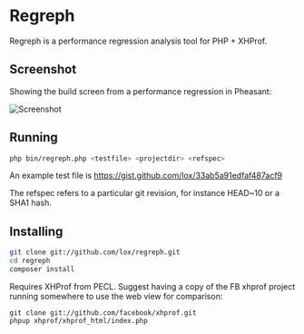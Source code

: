 Regreph
=======

Regreph is a performance regression analysis tool for PHP + XHProf.

Screenshot
----------

Showing the build screen from a performance regression in Pheasant:

![Screenshot](https://dl.dropbox.com/u/632579/Screenshots/dqEEc.png "Screenshot")

Running
-------

```bash
php bin/regreph.php <testfile> <projectdir> <refspec>
```

An example test file is https://gist.github.com/lox/33ab5a91edfaf487acf9

The refspec refers to a particular git revision, for instance HEAD~10 or a SHA1 hash.

Installing
----------

```bash
git clone git://github.com/lox/regreph.git
cd regreph
composer install
```

Requires XHProf from PECL. Suggest having a copy of the FB xhprof project running somewhere to
use the web view for comparison:

```
git clone git://github.com/facebook/xhprof.git
phpup xhprof/xhprof_html/index.php
```

